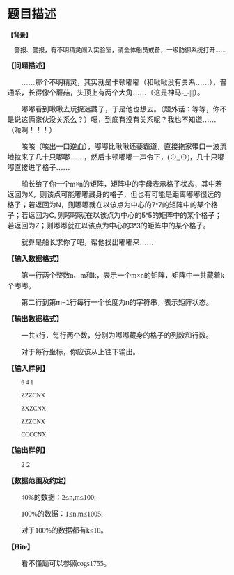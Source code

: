 # 题目描述


<p class="Default">
<b>【背景】<span></span></b> 
</p>
<p class="Default">
<span>    </span>警报、警报，有不明精灵闯入实验室，请全体船员戒备，一级防御系统打开……
</p>
<p class="MsoNormal">
<b><span style="font-size:12.0pt;font-family:&#34;">【问题描述】<span></span></span></b> 
</p>
<p class="MsoNormal" style="text-indent:24.0pt;">
<span style="font-size:12.0pt;font-family:&#34;">……那个不明精灵，其实就是卡顿嘟嘟（和啾啾没有关系……），普通系，长得像个蘑菇，头顶上有两个大角……（这是神马<span>-_-|||</span>）。<span></span></span> 
</p>
<p class="MsoNormal" style="text-indent:24.0pt;">
<span style="font-size:12.0pt;font-family:&#34;">嘟嘟看到啾啾去玩捉迷藏了，于是他也想去。（题外话：等等，你不是说这俩家伙没关系么？）嗯，到底有没有关系呢？我也不知道……（呃啊！！！）<span></span></span> 
</p>
<p class="MsoNormal" style="text-indent:24.0pt;">
<span style="font-size:12.0pt;font-family:&#34;">咳咳（咳出一口逆血），嘟嘟比啾啾还要霸道，直接拖家带口一波流地拉来了几十只嘟嘟……，然后卡顿嘟嘟一声令下，<span>(</span>⊙<span>_</span>⊙<span>)</span>，几十只嘟嘟直接进了格子……<span></span></span> 
</p>
<p class="MsoNormal" style="text-indent:24.0pt;">
<span style="font-size:12pt;font-family:微软雅黑, sans-serif;">船长给了你一个</span><span style="font-size:12.0pt;font-family:&#34;">m</span><span style="font-size:12.0pt;font-family:&#34;">×<span>n</span>的矩阵，矩阵中的字母表示格子状态，</span><span style="font-size:12pt;font-family:微软雅黑, sans-serif;">其中若返回为<span>X</span>，则该点可能嘟嘟藏身的格子，但也有可能是距离嘟嘟很远的格子；若返回为<span>N</span>，则嘟嘟就在以该点为中心的<span>7*7</span>的矩阵中的某个格子；若返回为<span>C,<span class="apple-converted-space"> </span></span>则嘟嘟就在以该点为中心的<span>5*5</span>的矩阵中的某个格子；若返回为<span>Z</span>；则嘟嘟就在以该点为中心的<span>3*3</span>的矩阵中的某个格子。</span><span style="font-size:11.0pt;font-family:&#34;"></span> 
</p>
<p class="MsoNormal" style="text-indent:24.0pt;">
<span style="font-size:12.0pt;font-family:&#34;">就算是船长求你了吧，帮他找出嘟嘟来……<span></span></span> 
</p>
<p class="MsoNormal">
<b><span style="font-size:12.0pt;font-family:&#34;">【输入数据格式】<span></span></span></b> 
</p>
<p class="MsoNormal" style="text-indent:24.0pt;">
<span style="font-size:12.0pt;font-family:&#34;">第一行两个整数<span>n</span>、<span>m</span>和<span>k</span>，表示一个<span>m</span>×<span>n</span>的矩阵，矩阵中一共藏着<span>k</span>个嘟嘟。<span></span></span> 
</p>
<p class="MsoNormal" style="text-indent:24.0pt;">
<span style="font-size:12pt;font-family:微软雅黑, sans-serif;">第二行到第</span><span style="font-size:12pt;font-family:微软雅黑, sans-serif;">m−1</span><span style="font-size:12pt;font-family:微软雅黑, sans-serif;">行每行一个长度为</span><span style="font-size:12pt;font-family:微软雅黑, sans-serif;">n</span><span style="font-size:12pt;font-family:微软雅黑, sans-serif;">的字符串，表示矩阵状态。<span></span></span> 
</p>
<p class="MsoNormal">
<b><span style="font-size:12.0pt;font-family:&#34;">【输出数据格式】<span></span></span></b> 
</p>
<p class="MsoNormal" style="text-indent:24.0pt;">
<span style="font-size:12pt;font-family:微软雅黑, sans-serif;">一共<span>k</span>行，每行两个数，分别为嘟嘟藏身的格子的列数和行数。<span></span></span> 
</p>
<p class="MsoNormal" style="text-indent:24.0pt;">
<span style="font-size:12pt;font-family:微软雅黑, sans-serif;">对于每行坐标，你应该从上往下输出。</span> 
</p>
<p class="MsoNormal">
<b><span style="font-size:12.0pt;font-family:&#34;">【输入样例】<span></span></span></b> 
</p>
<p class="default0" style="margin-left:0cm;text-indent:24.0pt;">
<span style="font-family:&#39;Times New Roman&#39;, serif;">6 4 1</span><span style="font-family:&#39;Times New Roman&#39;, serif;"></span> 
</p>
<p class="default0" style="margin-left:0cm;text-indent:24.0pt;">
<span style="font-family:&#39;Times New Roman&#39;, serif;">ZZZCNX</span><span style="font-family:&#39;Times New Roman&#39;, serif;"></span> 
</p>
<p class="default0" style="margin-left:0cm;text-indent:24.0pt;">
<span style="font-family:&#39;Times New Roman&#39;, serif;">ZXZCNX</span><span style="font-family:&#39;Times New Roman&#39;, serif;"></span> 
</p>
<p class="default0" style="margin-left:0cm;text-indent:24.0pt;">
<span style="font-family:&#39;Times New Roman&#39;, serif;">ZZZCNX</span><span style="font-family:&#39;Times New Roman&#39;, serif;"></span> 
</p>
<p class="default0" style="margin-left:0cm;text-indent:24.0pt;">
<span style="font-family:&#39;Times New Roman&#39;, serif;">CCCCNX</span><span style="font-family:&#39;Times New Roman&#39;, serif;"></span> 
</p>
<p class="MsoNormal">
<b><span style="font-size:12.0pt;font-family:&#34;">【输出样例】<span></span></span></b> 
</p>
<p class="MsoNormal" style="text-indent:24.0pt;">
<span style="font-size:12.0pt;font-family:&#34;">2 2</span> 
</p>
<p class="MsoNormal">
<b><span style="font-size:12.0pt;font-family:&#34;">【数据范围及约定】</span></b><b><span> </span></b><b><span style="font-size:12.0pt;font-family:&#34;"> </span></b> 
</p>
<p class="MsoNormal" style="text-indent:24.0pt;">
<span style="font-size:12.0pt;font-family:&#34;">40%</span><span style="font-size:12.0pt;font-family:&#34;">的数据：<span>2≤n,m≤100;</span></span> 
</p>
<p class="MsoNormal" style="text-indent:24.0pt;">
<span style="font-size:12.0pt;font-family:&#34;">100%</span><span style="font-size:12.0pt;font-family:&#34;">的数据：<span>1≤n,m≤1005;</span></span> 
</p>
<p class="MsoNormal" style="text-indent:24.0pt;">
<span style="font-size:12.0pt;font-family:&#34;">对于<span>100%</span>的数据都有<span>k</span>≤<span>10</span>。</span><span> </span><span style="font-size:12.0pt;font-family:&#34;"> </span> 
</p>
<p class="MsoNormal">
<b><span style="font-size:12.0pt;font-family:&#34;">【<span>Hite</span>】</span></b><b><span> </span></b><b><span style="font-size:12.0pt;font-family:&#34;"> </span></b><span style="font-size:12.0pt;font-family:&#34;"></span> 
</p>
<p class="MsoNormal" style="text-indent:24.0pt;">
<span style="font-size:12.0pt;font-family:&#34;">看不懂题可以参照<span>cogs1755</span>。<span></span></span> 
</p>

